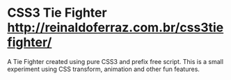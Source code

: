 CSS3 Tie Fighter http://reinaldoferraz.com.br/css3tiefighter/
==============

A Tie Fighter created using pure CSS3 and prefix free script. This is a small experiment using CSS transform, animation and other fun features. 
